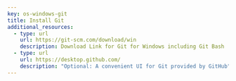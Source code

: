 ```yaml
---
key: os-windows-git
title: Install Git
additional_resources:
  - type: url
    url: https://git-scm.com/download/win
    description: Download Link for Git for Windows including Git Bash
  - type: url
    url: https://desktop.github.com/
    description: "Optional: A convenient UI for Git provided by GitHub"
---
```

